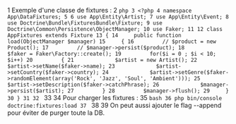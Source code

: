    1 Exemple d'une classe de fixtures :
   2 ```php
   3 <?php
   4 namespace App\DataFixtures;
   5
   6 use App\Entity\Artist;
   7 use App\Entity\Event;
   8 use Doctrine\Bundle\FixturesBundle\Fixture;
   9 use Doctrine\Common\Persistence\ObjectManager;
  10 use Faker;
  11
  12 class AppFixtures extends Fixture
  13 {
  14     public function load(ObjectManager $manager)
  15     {
  16         // $product = new Product();
  17         // $manager->persist($product);
  18         $faker = Faker\Factory::create();
  19         for($i = 0 ; $i < 10; $i++)
  20         {
  21             $artist = new Artist();
  22             $artist->setName($faker->name);
  23             $artist->setCountry($faker->country);
  24             $artist->setGenre($faker->randomElement(array('Rock', 'Jazz', 'Soul', 'Ambient')));
  25             $artist->setDescription($faker->catchPhrase);
  26             $manager->persist($artist);
  27         }
  28         $manager->flush();
  29     }
  30 }
  31
  32 ```
  33
  34 Pour charger les fixtures :
  35 ```bash
  36 php bin/console doctrine:fixtures:load
  37 ```
  38
  39 On peut aussi ajouter le flag --append pour éviter de purger toute la DB.